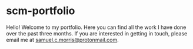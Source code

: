 # scm-portfolio

Hello! Welcome to my portfolio. Here you can find all the work I have done over the past three months. If you are interested in getting in touch, please email me at samuel.c.morris@protonmail.com.
